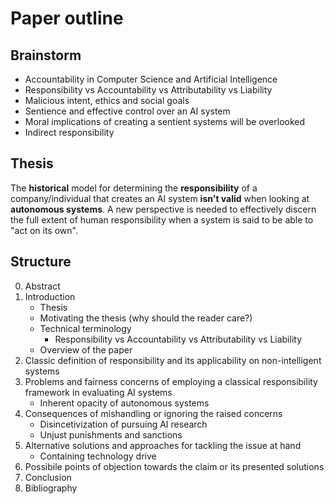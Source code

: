 # Paper outline

## Brainstorm

- Accountability in Computer Science and Artificial Intelligence
- Responsibility vs Accountability vs Attributability vs Liability
- Malicious intent, ethics and social goals
- Sentience and effective control over an AI system
- Moral implications of creating a sentient systems will be overlooked
- Indirect responsibility

## Thesis

The **historical** model for determining the **responsibility** of a company/individual that creates an AI system **isn't valid** when looking at **autonomous systems**.
A new perspective is needed to effectively discern the full extent of human responsibility when a system is said to be able to "act on its own".

## Structure

0. Abstract
1. Introduction
    - Thesis
    - Motivating the thesis (why should the reader care?)
    - Technical terminology
        - Responsibility vs Accountability vs Attributability vs Liability
    - Overview of the paper
2. Classic definition of responsibility and its applicability on non-intelligent systems
3. Problems and fairness concerns of employing a classical responsibility framework in evaluating AI systems
    - Inherent opacity of autonomous systems
4. Consequences of mishandling or ignoring the raised concerns
    - Disincetivization of pursuing AI research
    - Unjust punishments and sanctions
5. Alternative solutions and approaches for tackling the issue at hand
    - Containing technology drive 
6. Possibile points of objection towards the claim or its presented solutions
7. Conclusion
8. Bibliography
